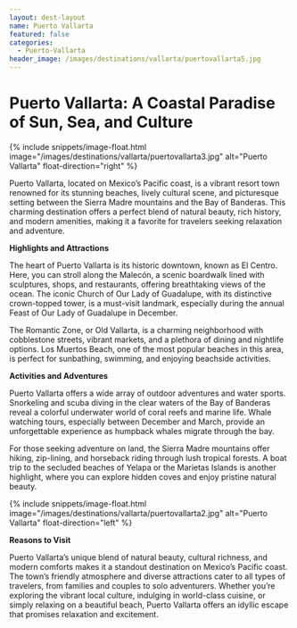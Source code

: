 ```yaml
---
layout: dest-layout
name: Puerto Vallarta
featured: false
categories:
  - Puerto-Vallarta
header_image: /images/destinations/vallarta/puertovallarta5.jpg
---
```

# **Puerto Vallarta: A Coastal Paradise of Sun, Sea, and Culture**

{% include snippets/image-float.html image="/images/destinations/vallarta/puertovallarta3.jpg" alt="Puerto Vallarta" float-direction="right" %}

Puerto Vallarta, located on Mexico’s Pacific coast, is a vibrant resort town renowned for its stunning beaches, lively cultural scene, and picturesque setting between the Sierra Madre mountains and the Bay of Banderas. This charming destination offers a perfect blend of natural beauty, rich history, and modern amenities, making it a favorite for travelers seeking relaxation and adventure.

**Highlights and Attractions**

The heart of Puerto Vallarta is its historic downtown, known as El Centro. Here, you can stroll along the Malecón, a scenic boardwalk lined with sculptures, shops, and restaurants, offering breathtaking views of the ocean. The iconic Church of Our Lady of Guadalupe, with its distinctive crown-topped tower, is a must-visit landmark, especially during the annual Feast of Our Lady of Guadalupe in December.

The Romantic Zone, or Old Vallarta, is a charming neighborhood with cobblestone streets, vibrant markets, and a plethora of dining and nightlife options. Los Muertos Beach, one of the most popular beaches in this area, is perfect for sunbathing, swimming, and enjoying beachside activities.

**Activities and Adventures**

Puerto Vallarta offers a wide array of outdoor adventures and water sports. Snorkeling and scuba diving in the clear waters of the Bay of Banderas reveal a colorful underwater world of coral reefs and marine life. Whale watching tours, especially between December and March, provide an unforgettable experience as humpback whales migrate through the bay.

For those seeking adventure on land, the Sierra Madre mountains offer hiking, zip-lining, and horseback riding through lush tropical forests. A boat trip to the secluded beaches of Yelapa or the Marietas Islands is another highlight, where you can explore hidden coves and enjoy pristine natural beauty.

{% include snippets/image-float.html image="/images/destinations/vallarta/puertovallarta2.jpg" alt="Puerto Vallarta" float-direction="left" %}

**Reasons to Visit**

Puerto Vallarta’s unique blend of natural beauty, cultural richness, and modern comforts makes it a standout destination on Mexico’s Pacific coast. The town’s friendly atmosphere and diverse attractions cater to all types of travelers, from families and couples to solo adventurers. Whether you’re exploring the vibrant local culture, indulging in world-class cuisine, or simply relaxing on a beautiful beach, Puerto Vallarta offers an idyllic escape that promises relaxation and excitement.
